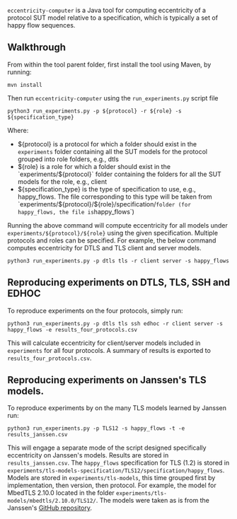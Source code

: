 `eccentricity-computer` is a Java tool for computing eccentricity of a protocol SUT model relative to a specification, which is typically a set of happy flow sequences.

## Walkthrough

From within the tool parent folder, first install the tool using Maven, by running:
```
mvn install
```

Then run `eccentricity-computer` using the `run_experiments.py` script file
```
python3 run_experiments.py -p ${protocol} -r ${role} -s ${specification_type}
```
Where:
- ${protocol} is a protocol for which a folder should exist in the `experiments` folder containing all the SUT models for the protocol grouped into role folders, e.g., dtls
- ${role} is a role for which a folder should exist in the `experiments/${protocol}` folder containing the folders for all the SUT models for the role, e.g., client
- ${specification_type}  is the type of specification to use, e.g., happy_flows. The file corresponding to this type will be taken from `experiments/${protocol}/${role}/specification/` folder (for happy_flows, the file is `happy_flows`)

Running the above command will compute eccentricity for all models under `experiments/${protocol}/${role}` using the given specification.
Multiple protocols and roles can be specified. For example, the below command computes eccentricity for DTLS and TLS client and server models.

```
python3 run_experiments.py -p dtls tls -r client server -s happy_flows
```

## Reproducing experiments on DTLS, TLS, SSH and EDHOC

To reproduce experiments on the four protocols, simply run:

```
python3 run_experiments.py -p dtls tls ssh edhoc -r client server -s happy_flows -e results_four_protocols.csv
```

This will calculate eccentricity for client/server models included in `experiments` for all four protocols. 
A summary of results is exported to `results_four_protocols.csv`.

## Reproducing experiments on Janssen's TLS models.

To reproduce experiments by on the many TLS models learned by Janssen run:
```
python3 run_experiments.py -p TLS12 -s happy_flows -t -e results_janssen.csv
```

This will engage a separate mode of the script designed specifically eccentricity on Janssen's models.
Results are stored in `results_janssen.csv`.
The `happy_flows` specification for TLS (1.2) is stored in `experiments/tls-models-specification/TLS12/specification/happy_flows`.
Models are stored in `experiments/tls-models`, this time grouped first by implementation, then version, then protocol.
For example, the model for MbedTLS 2.10.0 located in the folder `experiments/tls-models/mbedtls/2.10.0/TLS12/`.
The models were taken as is from the Janssen's [GitHub repository](https://github.com/tlsprint/models).

